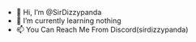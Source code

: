 - 👋 Hi, I’m @SirDizzypanda
- 🌱 I’m currently learning nothing
- 📫 You Can Reach Me From Discord(sirdizzypanda)

<!---
SirDizzypanda/SirDizzypanda is a ✨ special ✨ repository because its `README.md` (this file) appears on your GitHub profile.
You can click the Preview link to take a look at your changes.
--->
